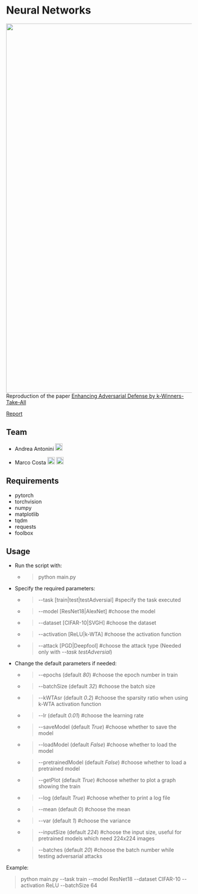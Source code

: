 # Neural Networks
<a href="https://www.dis.uniroma1.it/"><img src="http://www.dis.uniroma1.it/sites/default/files/marchio%20logo%20eng%20jpg.jpg" width="1000"></a>
Reproduction of the paper [Enhancing Adversarial Defense by k-Winners-Take-All](https://arxiv.org/abs/1905.10510)

[Report](Report/report.pdf)

## Team
* Andrea Antonini <a href="https://github.com/AndreaAntonini"><img src="https://upload.wikimedia.org/wikipedia/commons/thumb/9/91/Octicons-mark-github.svg/1024px-Octicons-mark-github.svg.png" width="20"></a>

* Marco Costa <a href="https://github.com/marcocosta96"><img src="https://upload.wikimedia.org/wikipedia/commons/thumb/9/91/Octicons-mark-github.svg/1024px-Octicons-mark-github.svg.png" width="20"></a>
<a href="https://www.linkedin.com/in/marco-costa-ecs"><img src="https://www.tecnomagazine.it/tech/wp-content/uploads/2013/05/linkedin-aggiungere-immagini.png" width="20"></a>

## Requirements
- pytorch
- torchvision
- numpy
- matplotlib
- tqdm
- requests
- foolbox

## Usage
* Run the script with:
    * > python main.py
* Specify the required parameters:
    * > --task [train|test|testAdversial] #specify the task executed
    * > --model [ResNet18|AlexNet] #choose the model
    * > --dataset [CIFAR-10|SVGH] #choose the dataset
    * > --activation [ReLU|k-WTA] #choose the activation function
    * > --attack [PGD|Deepfool] #choose the attack type (Needed only with *--task testAdversial*)
* Change the default parameters if needed:
    * > --epochs (default *80*) #choose the epoch number in train
    * > --batchSize (default *32*) #choose the batch size
    * > --kWTAsr (default *0.2*) #choose the sparsity ratio when using k-WTA activation function
    * > --lr (default *0.01*) #choose the learning rate
    * > --saveModel (default *True*) #choose whether to save the model
    * > --loadModel (default *False*) #choose whether to load the model
    * > --pretrainedModel (default *False*) #choose whether to load a pretrained model
    * > --getPlot (default *True*) #choose whether to plot a graph showing the train
    * > --log (default *True*) #choose whether to print a log file
    * > --mean (default *0*) #choose the mean
    * > --var (default *1*) #choose the variance
    * > --inputSize (default *224*) #choose the input size, useful for pretrained models which need 224x224 images
    * > --batches (default *20*) #choose the batch number while testing adversarial attacks

Example:
> python main.py --task train --model ResNet18 --dataset CIFAR-10 --activation ReLU --batchSize 64
